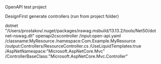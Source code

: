 OpenAPI test project

DesignFirst generate controllers (run from project folder)

dotnet "/Users/prostakov/.nuget/packages/nswag.msbuild/13.13.2/tools/Net50/dotnet-nswag.dll" openapi2cscontroller /input:open-api.yaml /classname:MyResource /namespace:Com.Example.MyResource /output:Controllers/ResourceController.cs /UseLiquidTemplates:true /AspNetNamespace:"Microsoft.AspNetCore.Mvc" /ControllerBaseClass:"Microsoft.AspNetCore.Mvc.Controller"